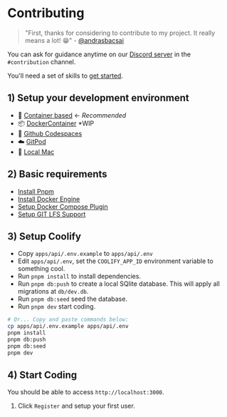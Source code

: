 # Contributing

> "First, thanks for considering to contribute to my project. 
  It really means a lot! 😁" - [@andrasbacsai](https://github.com/andrasbacsai)

You can ask for guidance anytime on our 
[Discord server](https://coollabs.io/discord) in the `#contribution` channel.

You'll need a set of skills to [get started](docs/contribution/GettingStarted.md).

## 1) Setup your development environment

- 🌟 [Container based](docs/dev_setup/Container.md) &larr; *Recommended*
- 📦 [DockerContainer](docs/dev_setup/DockerContiner.md) *WIP
- 🐙 [Github Codespaces](docs/dev_setup/GithubCodespaces.md)
- ☁️ [GitPod](docs/dev_setup/GitPod.md)
- 🍏 [Local Mac](docs/dev_setup/Mac.md)

## 2) Basic requirements

- [Install Pnpm](https://pnpm.io/installation)
- [Install Docker Engine](https://docs.docker.com/engine/install/)
- [Setup Docker Compose Plugin](https://docs.docker.com/compose/install/compose-plugin/)
- [Setup GIT LFS Support](https://git-lfs.github.com/)

## 3) Setup Coolify

- Copy `apps/api/.env.example` to `apps/api/.env` 
- Edit `apps/api/.env`, set the `COOLIFY_APP_ID` environment variable to something cool.
- Run `pnpm install` to install dependencies.
- Run `pnpm db:push` to create a local SQlite database. This will apply all migrations at `db/dev.db`.
- Run `pnpm db:seed` seed the database.
- Run `pnpm dev` start coding.

```sh
# Or... Copy and paste commands below:
cp apps/api/.env.example apps/api/.env
pnpm install
pnpm db:push
pnpm db:seed
pnpm dev
```

## 4) Start Coding

You should be able to access `http://localhost:3000`.

1. Click `Register` and setup your first user.
